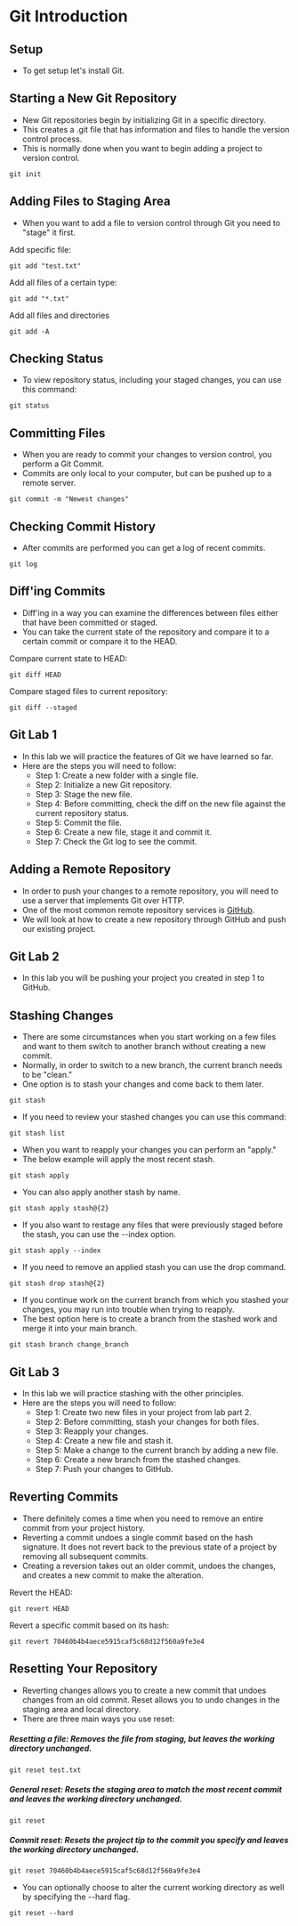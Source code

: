 # Git Introduction

## Setup
- To get setup let's install Git.

## Starting a New Git Repository
- New Git repositories begin by initializing Git in a specific directory.
- This creates a .git file that has information and files to handle the version control process.
- This is normally done when you want to begin adding a project to version control.

```
git init
```

## Adding Files to Staging Area
- When you want to add a file to version control through Git you need to "stage" it first.

Add specific file:

```
git add "test.txt"
```

Add all files of a certain type:

```
git add "*.txt"
```

Add all files and directories

```
git add -A
```

## Checking Status
- To view repository status, including your staged changes, you can use this command:

```
git status
```

## Committing Files
- When you are ready to commit your changes to version control, you perform a Git Commit.
- Commits are only local to your computer, but can be pushed up to a remote server.

```
git commit -m "Newest changes"
```

## Checking Commit History
- After commits are performed you can get a log of recent commits.

```
git log
```

## Diff'ing Commits
- Diff'ing in a way you can examine the differences between files either that have been committed or staged.
- You can take the current state of the repository and compare it to a certain commit or compare it to the HEAD.

Compare current state to HEAD:

```
git diff HEAD
```

Compare staged files to current repository:

```
git diff --staged
```

## Git Lab 1
- In this lab we will practice the features of Git we have learned so far.
- Here are the steps you will need to follow:
	- Step 1: Create a new folder with a single file.
	- Step 2: Initialize a new Git repository.
	- Step 3: Stage the new file.
	- Step 4: Before committing, check the diff on the new file against the current repository status.
	- Step 5: Commit the file.
	- Step 6: Create a new file, stage it and commit it.
	- Step 7: Check the Git log to see the commit.

## Adding a Remote Repository
- In order to push your changes to a remote repository, you will need to use a server that implements Git over HTTP.
- One of the most common remote repository services is [GitHub](https://github.com).
- We will look at how to create a new repository through GitHub and push our existing project.

## Git Lab 2
- In this lab you will be pushing your project you created in step 1 to GitHub.

## Stashing Changes
- There are some circumstances when you start working on a few files and want to them switch to another branch without creating a new commit.
- Normally, in order to switch to a new branch, the current branch needs to be "clean."
- One option is to stash your changes and come back to them later.

```
git stash
```

- If you need to review your stashed changes you can use this command:

```
git stash list
```

- When you want to reapply your changes you can perform an "apply."
- The below example will apply the most recent stash.

```
git stash apply
```

- You can also apply another stash by name.

```
git stash apply stash@{2}
```

- If you also want to restage any files that were previously staged before the stash, you can use the --index option.

```
git stash apply --index
```

- If you need to remove an applied stash you can use the drop command.

```
git stash drop stash@{2}
```

- If you continue work on the current branch from which you stashed your changes, you may run into trouble when trying to reapply.
- The best option here is to create a branch from the stashed work and merge it into your main branch.

```
git stash branch change_branch
```

## Git Lab 3
- In this lab we will practice stashing with the other principles.
- Here are the steps you will need to follow:
	- Step 1: Create two new files in your project from lab part 2.
	- Step 2: Before committing, stash your changes for both files.
	- Step 3: Reapply your changes.
	- Step 4: Create a new file and stash it.
	- Step 5: Make a change to the current branch by adding a new file.
	- Step 6: Create a new branch from the stashed changes.
	- Step 7: Push your changes to GitHub.

## Reverting Commits
- There definitely comes a time when you need to remove an entire commit from your project history.
- Reverting a commit undoes a single commit based on the hash signature. It does not revert back to the previous state of a project by removing all subsequent commits.
- Creating a reversion takes out an older commit, undoes the changes, and creates a new commit to make the alteration.

Revert the HEAD:

```
git revert HEAD
```

Revert a specific commit based on its hash:

```
git revert 70460b4b4aece5915caf5c68d12f560a9fe3e4
```

## Resetting Your Repository
- Reverting changes allows you to create a new commit that undoes changes from an old commit. Reset allows you to undo changes in the staging area and local directory.
- There are three main ways you use reset:

##### Resetting a file: Removes the file from staging, but leaves the working directory unchanged.

```
git reset test.txt
```

##### General reset: Resets the staging area to match the most recent commit and leaves the working directory unchanged.

```
git reset
```

##### Commit reset: Resets the project tip to the commit you specify and leaves the working directory unchanged.

```
git reset 70460b4b4aece5915caf5c68d12f560a9fe3e4
```

- You can optionally choose to alter the current working directory as well by specifying the --hard flag.

```
git reset --hard
```
